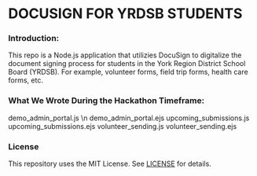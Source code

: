 # DOCUSIGN FOR YRDSB STUDENTS

### Introduction:
This repo is a Node.js application that utilizies DocuSign to digitalize the document signing process for students in the York Region District School Board (YRDSB). For example, volunteer forms, field trip forms, health care forms, etc.

### What We Wrote During the Hackathon Timeframe:
demo_admin_portal.js \n
demo_admin_portal.ejs
upcoming_submissions.js
upcoming_submissions.ejs
volunteer_sending.js
volunteer_sending.ejs

### License  
This repository uses the MIT License. See [LICENSE](./LICENSE) for details.
